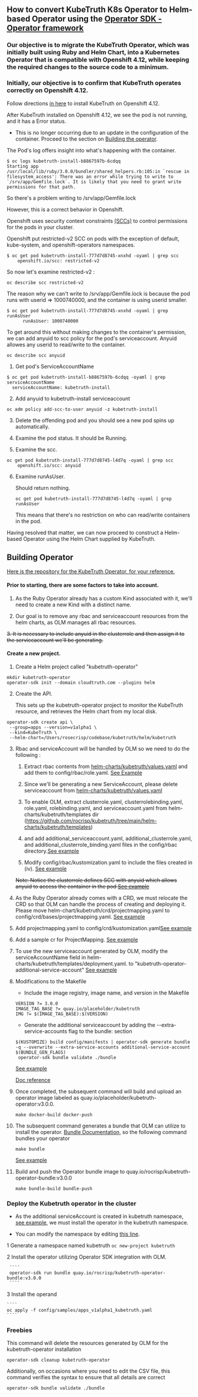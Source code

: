 ## How to convert KubeTruth K8s Operator to Helm-based Operator using the [Operator SDK - Operator framework](https://sdk.operatorframework.io/docs/building-operators/helm/)

### Our objective is to migrate the KubeTruth Operator, which was initially built using Ruby and Helm Chart, into a Kubernetes Operator that is compatible with Openshift 4.12, while keeping the required changes to the source code to a minimum.

### Initially, our objective is to confirm that KubeTruth operates correctly on Openshift 4.12.

Follow directions [in here](https://docs.cloudtruth.com/integrations/kubernetes) to install KubeTruth on Openshift 4.12.
  
After KubeTruth installed on Openshift 4.12, we see the pod is not running, and it has a Error status.

* This is no longer occurring due to an update in the configuration of the container. Proceed to the section on [Building the operator](https://github.com/rocrisp/kubetruth#building-operator).
  
The Pod's log offers insight into what's happening with the container. 
   
````
$ oc logs kubetruth-install-b8867597b-6cdqq
Starting app
/usr/local/lib/ruby/3.0.0/bundler/shared_helpers.rb:105:in `rescue in filesystem_access': There was an error while trying to write to `/srv/app/Gemfile.lock`. It is likely that you need to grant write permissions for that path.
```` 
So there's a problem writing to /srv/app/Gemfile.lock

However, this is a correct behavior in Openshift.

Openshift uses security context constraints [(SCCs)](https://docs.openshift.com/container-platform/4.12/authentication/managing-security-context-constraints.html#security-context-constraints-about_configuring-internal-oauth) to control permissions for the pods in your cluster.

Openshift put restricted-v2 SCC on pods with the exception of default, kube-system, and openshift-operators namespaces.

````
$ oc get pod kubetruth-install-777d7d8745-xnxhd -oyaml | grep scc
    openshift.io/scc: restricted-v2
````

So now let's examine restricted-v2 :

````
oc describe scc restricted-v2
````
The reason why we can't write to /srv/app/Gemfile.lock is because the pod runs with userid => 1000740000, and the container is using userid smaller.

````
$ oc get pod kubetruth-install-777d7d8745-xnxhd -oyaml | grep runAsUser
      runAsUser: 1000740000
````

To get around this without making changes to the container's permission, we can add anyuid to scc policy for the pod's serviceaccount. Anyuid allowes any userid to read/write to the container.

    oc describe scc anyuid 

1. Get pod's ServiceAccountName

````
$ oc get pod kubetruth-install-b8867597b-6cdqq -oyaml | grep serviceAccountName
  serviceAccountName: kubetruth-install
````

2. Add anyuid to kubetruth-install serviceaccount

````
oc adm policy add-scc-to-user anyuid -z kubetruth-install
````

3. Delete the offending pod and you should see a new pod spins up automatically.

4. Examine the pod status. It should be Running.
5. Examine the scc.
````
oc get pod kubetruth-install-777d7d8745-l4d7q -oyaml | grep scc
    openshift.io/scc: anyuid
````
6. Examine runAsUser.
   
   Should return nothing.
   
   ````
   oc get pod kubetruth-install-777d7d8745-l4d7q -oyaml | grep runAsUser
   ````
   This means that there's no restriction on who can read/write containers in the pod.

Having resolved that matter, we can now proceed to construct a Helm-based Operator using the Helm Chart supplied by KubeTruth.

## <a id="BuildingOperator"></a>Building Operator

[Here is the repository for the KubeTruth Operator, for your reference.](https://github.com/cloudtruth/kubetruth)

#### Prior to starting, there are some factors to take into account.

1. As the Ruby Operator already has a custom Kind associated with it, we'll need to create a new Kind with a distinct name.
   
2. Our goal is to remove any rbac and serviceaccount resources from the helm charts, as OLM manages all rbac resources.
   
~~3. It is necessary to include anyuid in the clusterrole and then assign it to the serviceaccount we'll be generating.~~


#### Create a new project.

1. Create a Helm project called "kubetruth-operator"
````
mkdir kubetruth-operator
operator-sdk init --domain cloudtruth.com --plugins helm
````
2. Create the API.
   
   This sets up the kubetruth-operator project to monitor the KubeTruth resource, and retrieves the Helm chart from my local disk.

````
operator-sdk create api \
 --group=apps --version=v1alpha1 \
 --kind=KubeTruth \
 --helm-chart=/Users/rosecrisp/codebase/kubetruth/helm/kubetruth
````

3. Rbac and serviceAccount will be handled by OLM so we need to do the following :
    
    1. Extract rbac contents from [helm-charts/kubetruth/values.yaml](https://github.com/rocrisp/kubetruth/blob/main/helm-charts/kubetruth/values.yaml#L26) and add them to config/rbac/role.yaml. [See Example](https://github.com/rocrisp/kubetruth/blob/main/config/rbac/role.yaml#L83)
   
    2. Since we'll be generating a new ServiceAccount, please delete serviceaccount from [helm-charts/kubetruth/values.yaml](https://github.com/rocrisp/kubetruth/blob/main/helm-charts/kubetruth/values.yaml#L17)
    
   
    3. To enable OLM, extract clusterrole.yaml, clusterrolebinding.yaml, role.yaml, rolebinding.yaml, and serviceaccount.yaml from helm-charts/kubetruth/templates dir (https://github.com/rocrisp/kubetruth/tree/main/helm-charts/kubetruth/templates)
   
    4. and add additional_serviceaccount.yaml, additional_clusterrole.yaml, and additional_clusterrole_binding.yaml files in the config/rbac directory.[See example](https://github.com/rocrisp/kubetruth/tree/main/config/rbac)

    5. Modify config/rbac/kustomization.yaml to include the files created in (iv). [See example](https://github.com/rocrisp/kubetruth/blob/main/config/rbac/kustomization.yaml#L20)

    ~~Note: Notice the clusterrole defines SCC with anyuid which allows anyuid to access the container in the pod [See example](https://github.com/rocrisp/kubetruth/blob/main/config/rbac/kubetruth_install_clusterrole.yaml#L41)~~

4.  As the Ruby Operator already comes with a CRD, we must relocate the CRD so that OLM can handle the process of creating and deploying it. Please move helm-chart/kubetruth/crd/projectmapping.yaml to config/crd/bases/projectmapping.yaml. [See example](https://github.com/rocrisp/kubetruth/tree/main/config/crd/bases)
5.  Add projectmapping.yaml to config/crd/kustomization.yaml[See example](https://github.com/rocrisp/kubetruth/blob/main/config/crd/kustomization.yaml#L6)
6.  Add a sample cr for ProjectMapping. [See example](https://github.com/rocrisp/kubetruth/blob/main/config/samples/apps_v1alpha1_projectmapping.yaml)
7. To use the new serviceaccount generated by OLM, modify the serviceAccountName field in helm-charts/kubetruth/templates/deployment.yaml. to "kubetruth-operator-additional-service-account" [See example](https://github.com/rocrisp/kubetruth/blob/main/helm-charts/kubetruth/templates/deployment.yaml#L27)
8. Modifications to the Makefile
   
   * Include the image registry, image name, and version in the Makefile
   ````
   VERSION ?= 3.0.0
   IMAGE_TAG_BASE ?= quay.io/placeholder/kubetruth
   IMG ?= $(IMAGE_TAG_BASE):$(VERSION)
   ````

   * Generate the additional serviceaccount by adding the --extra-service-accounts flag to the bundle: section
   
   ````
   $(KUSTOMIZE) build config/manifests | operator-sdk generate bundle -q --overwrite --extra-service-accounts additional-service-account $(BUNDLE_GEN_FLAGS)
	operator-sdk bundle validate ./bundle
   ````

   [See example](https://github.com/rocrisp/kubetruth/blob/main/Makefile#L162)

   [Doc reference](https://sdk.operatorframework.io/docs/advanced-topics/multi-sa/)

9. Once completed, the subsequent command will build and upload an operator image labeled as quay.io/placeholder/kubetruth-operator:v3.0.0.
   ````
   make docker-build docker-push
   ````
   
10. The subsequent command generates a bundle that OLM can utilize to install the operator. [Bundle Documentation](https://sdk.operatorframework.io/docs/olm-integration/generation/), so the following command bundles your operator
    ````
    make bundle
    ````
    
    [See example](https://github.com/rocrisp/kubetruth/tree/main/bundle)
   

11. Build and push the Operator bundle image to quay.io/rocrisp/kubetruth-operator-bundle:v3.0.0
    ````
    make bundle-build bundle-push
    ```` 

### Deploy the Kubetruth operator in the cluster

* As the additional serviceAccount is created in  kubetruth namespace, [see example](https://github.com/rocrisp/kubetruth/blob/main/bundle/manifests/kubetruth-operator-extra-clusterrolebinding_rbac.authorization.k8s.io_v1_clusterrolebinding.yaml#L13), we must install the operator in the kubetruth namespace.

* You can modify the namespace by editing [this line](https://github.com/rocrisp/kubetruth/blob/main/config/default/kustomization.yaml#L2).



1   Generate a namespace named kubetruth
      ````
      oc new-project kubetruth
      ```` 
    
2  Install the operator utilizing Operator SDK integration with OLM.

     ````
     operator-sdk run bundle quay.io/rocrisp/kubetruth-operator-bundle:v3.0.0
     ````
    
3  Install the operand

    ````
    oc apply -f config/samples/apps_v1alpha1_kubetruth.yaml
    ````

### Freebies

This command will delete the resources generated by OLM for the kubetruth-operator installation
````
operator-sdk cleanup kubetruth-operator
````
Additionally, on occasions where you need to edit the CSV file, this command verifies the syntax to ensure that all details are correct
````
operator-sdk bundle validate ./bundle
````